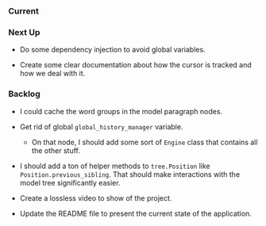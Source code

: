 ### Current

### Next Up

-   Do some dependency injection to avoid global variables.

-   Create some clear documentation about how the cursor is tracked and how we deal with it.

### Backlog

-   I could cache the word groups in the model paragraph nodes.

-   Get rid of global `global_history_manager` variable.

    -   On that node, I should add some sort of `Engine` class that contains all the other stuff.

-   I should add a ton of helper methods to `tree.Position` like `Position.previous_sibling`.
    That should make interactions with the model tree significantly easier.

-   Create a lossless video to show of the project.

-   Update the README file to present the current state of the application.
